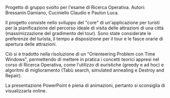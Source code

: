 Progetto di gruppo svolto per l'esame di Ricerca Operativa.
Autori: Bressanin Damiano, Cuciniello Claudio e Paulon Luca.

Il progetto consiste nello sviluppo del "core" di un'applicazione per turisti per la pianificazione del percorso ideale di visita delle attrazioni di una città (massimizzazione del gradimento del tour).
Sono state considerate le preferenze del turista, il tempo a disposizione per il tour e le fasce orarie di apertura delle attrazioni.

Ciò si è tradotto nella risoluzione di un "Orienteering Problem con Time Windows", permettendo di mettere in pratica i concetti teorici appresi nel corso di Ricerca Operativa, come l'utilizzo di euristiche (greedy e ad hoc) e algoritmi di miglioramento (Tabù search, simulated annealing e Destroy and Repair).

La presentazione PowerPoint è piena di animazioni, pertanto si sconsiglia di visualizzarla online.
